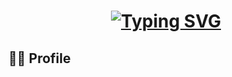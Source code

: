 <h1 align="center">
  <a href="https://git.io/typing-svg"><img src="https://readme-typing-svg.demolab.com?font=Madimi+One&size=35&duration=4000&pause=1000&color=F7BF11&center=true&vCenter=true&random=false&width=500&height=70&lines=Hi+There!%F0%9F%91%8B;Welcome+to+My+Github!;I'm+Gibong+Roh!" alt="Typing SVG" /></a>
</h1>

## 🙋‍♂️ Profile
